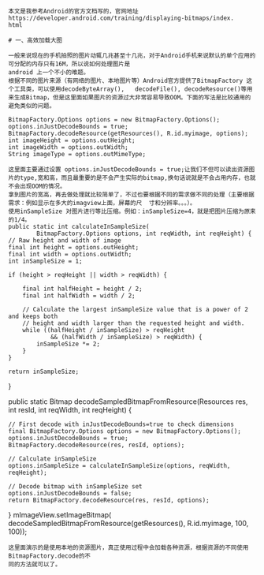 
	本文是我参考Android的官方文档写的，官网地址https://developer.android.com/training/displaying-bitmaps/index.  
	html  

	# 一、高效加载大图  

	一般来说现在的手机拍照的图片动辄几兆甚至十几兆，对于Android手机来说默认的单个应用的可分配的内存只有16M，所以说如何处理图片是  
	android 上一个不小的难题。
	根据不同的图片来源（有网络的图片、本地图片等）Android官方提供了BitmapFactory 这个工具类，可以使用decodeByteArray(),   decodeFile(), decodeResource()等用来生成Bitmap，但是这里面如果图片的资源过大非常容易导致OOM。下面的写法是比较通用的避免类似的问题。  
	
	BitmapFactory.Options options = new BitmapFactory.Options();
	options.inJustDecodeBounds = true;
	BitmapFactory.decodeResource(getResources(), R.id.myimage, options);
	int imageHeight = options.outHeight;
	int imageWidth = options.outWidth;
	String imageType = options.outMimeType;
	
	这里面主要通过设置 options.inJustDecodeBounds = true;让我们不但可以读出资源图片的type,宽和高，而且最重要的是不会产生实际的bitmap,换句话说就是不会占用内存，也就不会出现OOM的情况。
	拿到图片的宽高，再去做处理就比较简单了，不过也要根据不同的需求做不同的处理（主要根据需求：例如显示在多大的imagview上面，屏幕的尺  寸和分辨率。。。）。
	使用inSampleSize 对图片进行等比压缩。例如：inSampleSize=4，就是把图片压缩为原来的1/4。
	public static int calculateInSampleSize(
	        BitmapFactory.Options options, int reqWidth, int reqHeight) {
	// Raw height and width of image
	final int height = options.outHeight;
	final int width = options.outWidth;
	int inSampleSize = 1;
	
	if (height > reqHeight || width > reqWidth) {
	
	    final int halfHeight = height / 2;
	    final int halfWidth = width / 2;
	
	    // Calculate the largest inSampleSize value that is a power of 2 and keeps both
	    // height and width larger than the requested height and width.
	    while ((halfHeight / inSampleSize) > reqHeight
	            && (halfWidth / inSampleSize) > reqWidth) {
	        inSampleSize *= 2;
	    }
	}
	
	return inSampleSize;
}


public static Bitmap decodeSampledBitmapFromResource(Resources res, int resId,
        int reqWidth, int reqHeight) {

    // First decode with inJustDecodeBounds=true to check dimensions
    final BitmapFactory.Options options = new BitmapFactory.Options();
    options.inJustDecodeBounds = true;
    BitmapFactory.decodeResource(res, resId, options);
    
    // Calculate inSampleSize
    options.inSampleSize = calculateInSampleSize(options, reqWidth, reqHeight);
    
    // Decode bitmap with inSampleSize set
    options.inJustDecodeBounds = false;
    return BitmapFactory.decodeResource(res, resId, options);
}
mImageView.setImageBitmap(
    decodeSampledBitmapFromResource(getResources(), R.id.myimage, 100, 100));

    这里面演示的是使用本地的资源图片，真正使用过程中会加载各种资源，根据资源的不同使用BitmapFactory.decode的不  
    同的方法就可以了。



